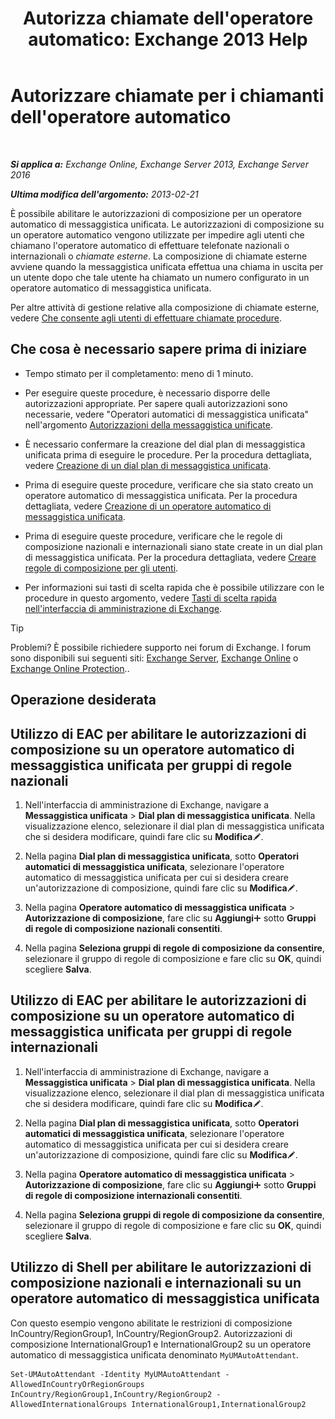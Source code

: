 ﻿---
title: "Autorizza chiamate dell'operatore automatico: Exchange 2013 Help"
TOCTitle: Autorizzare chiamate per i chiamanti dell'operatore automatico
ms:assetid: c6c94fad-64df-44aa-a198-980f017ef716
ms:mtpsurl: https://technet.microsoft.com/it-it/library/Bb691238(v=EXCHG.150)
ms:contentKeyID: 51407410
ms.date: 05/22/2018
mtps_version: v=EXCHG.150
ms.translationtype: MT
---

# Autorizzare chiamate per i chiamanti dell'operatore automatico

 

_**Si applica a:** Exchange Online, Exchange Server 2013, Exchange Server 2016_

_**Ultima modifica dell'argomento:** 2013-02-21_

È possibile abilitare le autorizzazioni di composizione per un operatore automatico di messaggistica unificata. Le autorizzazioni di composizione su un operatore automatico vengono utilizzate per impedire agli utenti che chiamano l'operatore automatico di effettuare telefonate nazionali o internazionali o *chiamate esterne*. La composizione di chiamate esterne avviene quando la messaggistica unificata effettua una chiama in uscita per un utente dopo che tale utente ha chiamato un numero configurato in un operatore automatico di messaggistica unificata.

Per altre attività di gestione relative alla composizione di chiamate esterne, vedere [Che consente agli utenti di effettuare chiamate procedure](https://docs.microsoft.com/it-it/exchange/voice-mail-unified-messaging/set-up-client-voice-mail-features/allow-users-to-make-calls-procedures).

## Che cosa è necessario sapere prima di iniziare

  - Tempo stimato per il completamento: meno di 1 minuto.

  - Per eseguire queste procedure, è necessario disporre delle autorizzazioni appropriate. Per sapere quali autorizzazioni sono necessarie, vedere "Operatori automatici di messaggistica unificata" nell'argomento [Autorizzazioni della messaggistica unificate](unified-messaging-permissions-exchange-2013-help.md).

  - È necessario confermare la creazione del dial plan di messaggistica unificata prima di eseguire le procedure. Per la procedura dettagliata, vedere [Creazione di un dial plan di messaggistica unificata](https://docs.microsoft.com/it-it/exchange/voice-mail-unified-messaging/connect-voice-mail-system/create-um-dial-plan).

  - Prima di eseguire queste procedure, verificare che sia stato creato un operatore automatico di messaggistica unificata. Per la procedura dettagliata, vedere [Creazione di un operatore automatico di messaggistica unificata](https://docs.microsoft.com/it-it/exchange/voice-mail-unified-messaging/automatically-answer-and-route-calls/create-a-um-auto-attendant).

  - Prima di eseguire queste procedure, verificare che le regole di composizione nazionali e internazionali siano state create in un dial plan di messaggistica unificata. Per la procedura dettagliata, vedere [Creare regole di composizione per gli utenti](https://docs.microsoft.com/it-it/exchange/voice-mail-unified-messaging/set-up-client-voice-mail-features/create-dialing-rules).

  - Per informazioni sui tasti di scelta rapida che è possibile utilizzare con le procedure in questo argomento, vedere [Tasti di scelta rapida nell'interfaccia di amministrazione di Exchange](keyboard-shortcuts-in-the-exchange-admin-center-exchange-online-protection-help.md).


> [!TIP]
> Problemi? È possibile richiedere supporto nei forum di Exchange. I forum sono disponibili sui seguenti siti: <A href="https://go.microsoft.com/fwlink/p/?linkid=60612">Exchange Server</A>, <A href="https://go.microsoft.com/fwlink/p/?linkid=267542">Exchange Online</A> o <A href="https://go.microsoft.com/fwlink/p/?linkid=285351">Exchange Online Protection</A>..



## Operazione desiderata

## Utilizzo di EAC per abilitare le autorizzazioni di composizione su un operatore automatico di messaggistica unificata per gruppi di regole nazionali

1.  Nell'interfaccia di amministrazione di Exchange, navigare a **Messaggistica unificata** \> **Dial plan di messaggistica unificata**. Nella visualizzazione elenco, selezionare il dial plan di messaggistica unificata che si desidera modificare, quindi fare clic su **Modifica**![Icona Modifica](images/JJ218640.6f53ccb2-1f13-4c02-bea0-30690e6ea71d(EXCHG.150).gif "Icona Modifica").

2.  Nella pagina **Dial plan di messaggistica unificata**, sotto **Operatori automatici di messaggistica unificata**, selezionare l'operatore automatico di messaggistica unificata per cui si desidera creare un'autorizzazione di composizione, quindi fare clic su **Modifica**![Icona Modifica](images/JJ218640.6f53ccb2-1f13-4c02-bea0-30690e6ea71d(EXCHG.150).gif "Icona Modifica").

3.  Nella pagina **Operatore automatico di messaggistica unificata** \> **Autorizzazione di composizione**, fare clic su **Aggiungi**![Icona Aggiungi](images/JJ218640.c1e75329-d6d7-4073-a27d-498590bbb558(EXCHG.150).gif "Icona Aggiungi") sotto **Gruppi di regole di composizione nazionali consentiti**.

4.  Nella pagina **Seleziona gruppi di regole di composizione da consentire**, selezionare il gruppo di regole di composizione e fare clic su **OK**, quindi scegliere **Salva**.

## Utilizzo di EAC per abilitare le autorizzazioni di composizione su un operatore automatico di messaggistica unificata per gruppi di regole internazionali

1.  Nell'interfaccia di amministrazione di Exchange, navigare a **Messaggistica unificata** \> **Dial plan di messaggistica unificata**. Nella visualizzazione elenco, selezionare il dial plan di messaggistica unificata che si desidera modificare, quindi fare clic su **Modifica**![Icona Modifica](images/JJ218640.6f53ccb2-1f13-4c02-bea0-30690e6ea71d(EXCHG.150).gif "Icona Modifica").

2.  Nella pagina **Dial plan di messaggistica unificata**, sotto **Operatori automatici di messaggistica unificata**, selezionare l'operatore automatico di messaggistica unificata per cui si desidera creare un'autorizzazione di composizione, quindi fare clic su **Modifica**![Icona Modifica](images/JJ218640.6f53ccb2-1f13-4c02-bea0-30690e6ea71d(EXCHG.150).gif "Icona Modifica").

3.  Nella pagina **Operatore automatico di messaggistica unificata** \> **Autorizzazione di composizione**, fare clic su **Aggiungi**![Icona Aggiungi](images/JJ218640.c1e75329-d6d7-4073-a27d-498590bbb558(EXCHG.150).gif "Icona Aggiungi") sotto **Gruppi di regole di composizione internazionali consentiti**.

4.  Nella pagina **Seleziona gruppi di regole di composizione da consentire**, selezionare il gruppo di regole di composizione e fare clic su **OK**, quindi scegliere **Salva**.

## Utilizzo di Shell per abilitare le autorizzazioni di composizione nazionali e internazionali su un operatore automatico di messaggistica unificata

Con questo esempio vengono abilitate le restrizioni di composizione InCountry/RegionGroup1, InCountry/RegionGroup2. Autorizzazioni di composizione InternationalGroup1 e InternationalGroup2 su un operatore automatico di messaggistica unificata denominato `MyUMAutoAttendant`.

    Set-UMAutoAttendant -Identity MyUMAutoAttendant -AllowedInCountryOrRegionGroups InCountry/RegionGroup1,InCountry/RegionGroup2 -AllowedInternationalGroups InternationalGroup1,InternationalGroup2

